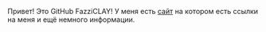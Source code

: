 Привет! Это GitHub FazziCLAY! У меня есть [сайт](https://fazziclay.ru/) на котором есть ссылки на меня и ещё немного информации.
